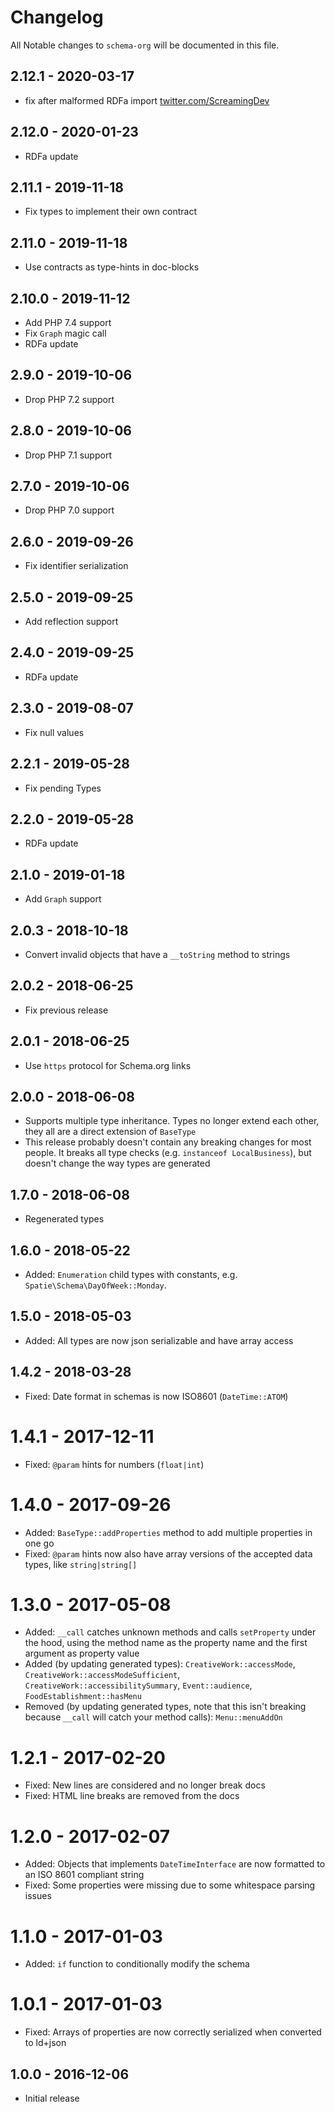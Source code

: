 # Changelog

All Notable changes to `schema-org` will be documented in this file.

## 2.12.1 - 2020-03-17

- fix after malformed RDFa import [twitter.com/ScreamingDev](https://twitter.com/ScreamingDev/status/1239859471335243779)

## 2.12.0 - 2020-01-23

- RDFa update

## 2.11.1 - 2019-11-18

- Fix types to implement their own contract

## 2.11.0 - 2019-11-18

- Use contracts as type-hints in doc-blocks

## 2.10.0 - 2019-11-12

- Add PHP 7.4 support
- Fix `Graph` magic call
- RDFa update

## 2.9.0 - 2019-10-06

- Drop PHP 7.2 support

## 2.8.0 - 2019-10-06

- Drop PHP 7.1 support

## 2.7.0 - 2019-10-06

- Drop PHP 7.0 support

## 2.6.0 - 2019-09-26
- Fix identifier serialization

## 2.5.0 - 2019-09-25
- Add reflection support

## 2.4.0 - 2019-09-25
- RDFa update

## 2.3.0 - 2019-08-07
- Fix null values

## 2.2.1 - 2019-05-28
- Fix pending Types

## 2.2.0 - 2019-05-28
- RDFa update

## 2.1.0 - 2019-01-18
- Add `Graph` support

## 2.0.3 - 2018-10-18
- Convert invalid objects that have a `__toString` method to strings

## 2.0.2 - 2018-06-25
- Fix previous release

## 2.0.1 - 2018-06-25
- Use `https` protocol for Schema.org links

## 2.0.0 - 2018-06-08
- Supports multiple type inheritance. Types no longer extend each other, they all are a direct extension of `BaseType`
- This release probably doesn't contain any breaking changes for most people. It breaks all type checks (e.g. `instanceof LocalBusiness`), but doesn't change the way types are generated

## 1.7.0 - 2018-06-08
- Regenerated types

## 1.6.0 - 2018-05-22
- Added: `Enumeration` child types with constants, e.g. `Spatie\Schema\DayOfWeek::Monday`.

## 1.5.0 - 2018-05-03
- Added: All types are now json serializable and have array access

## 1.4.2 - 2018-03-28
- Fixed: Date format in schemas is now ISO8601 (`DateTime::ATOM`)

# 1.4.1 - 2017-12-11
- Fixed: `@param` hints for numbers (`float|int`)

# 1.4.0 - 2017-09-26
- Added: `BaseType::addProperties` method to add multiple properties in one go
- Fixed: `@param` hints now also have array versions of the accepted data types, like `string|string[]`

# 1.3.0 - 2017-05-08
- Added: `__call` catches unknown methods and calls `setProperty` under the hood, using the method name as the property name and the first argument as property value
- Added (by updating generated types): `CreativeWork::accessMode`, `CreativeWork::accessModeSufficient`, `CreativeWork::accessibilitySummary`, `Event::audience`, `FoodEstablishment::hasMenu`
- Removed (by updating generated types, note that this isn't breaking because `__call` will catch your method calls): `Menu::menuAddOn`

# 1.2.1 - 2017-02-20
- Fixed: New lines are considered and no longer break docs
- Fixed: HTML line breaks are removed from the docs

# 1.2.0 - 2017-02-07
- Added: Objects that implements `DateTimeInterface` are now formatted to an ISO 8601 compliant string
- Fixed: Some properties were missing due to some whitespace parsing issues

# 1.1.0 - 2017-01-03
- Added: `if` function to conditionally modify the schema

# 1.0.1 - 2017-01-03
- Fixed: Arrays of properties are now correctly serialized when converted to ld+json

## 1.0.0 - 2016-12-06
- Initial release
